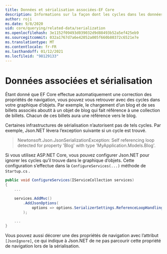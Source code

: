 ```yaml
---
title: Données et sérialisation associées-EF Core
description: Informations sur la façon dont les cycles dans les données associées avec Entity Framework Core peuvent affecter les infrastructures de sérialisation
author: roji
ms.date: 9/8/2020
uid: core/querying/related-data/serialization
ms.openlocfilehash: 3e1152f09493d039032d9d88493b52a5ef425eb9
ms.sourcegitcommit: 032a1767d7a6e42052a005f660b80372c6521e7e
ms.translationtype: MT
ms.contentlocale: fr-FR
ms.lasthandoff: 01/12/2021
ms.locfileid: "98129133"
---
```

# <a name="related-data-and-serialization"></a>Données associées et sérialisation

Étant donné que EF Core effectue automatiquement une correction des propriétés de navigation, vous pouvez vous retrouver avec des cycles dans votre graphique d’objets. Par exemple, le chargement d’un blog et de ses billets associés aboutit à un objet de blog qui fait référence à une collection de billets. Chacun de ces billets aura une référence vers le blog.

Certaines infrastructures de sérialisation n’autorisent pas de tels cycles. Par exemple, Json.NET lèvera l’exception suivante si un cycle est trouvé.

> Newtonsoft.Json.JsonSerializationException: Self referencing loop detected for property 'Blog' with type 'MyApplication.Models.Blog'.

Si vous utilisez ASP.NET Core, vous pouvez configurer Json.NET pour ignorer les cycles qu’il trouve dans le graphique d’objets. Cette configuration s’effectue dans la `ConfigureServices(...)` méthode de `Startup.cs` .

```csharp
public void ConfigureServices(IServiceCollection services)
{
    ...

    services.AddMvc()
        .AddJsonOptions(
            options => options.SerializerSettings.ReferenceLoopHandling = Newtonsoft.Json.ReferenceLoopHandling.Ignore
        );

    ...
}
```

Vous pouvez aussi décorer une des propriétés de navigation avec l’attribut `[JsonIgnore]`, ce qui indique à Json.NET de ne pas parcourir cette propriété de navigation lors de la sérialisation.
